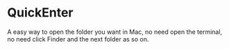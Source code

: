 QuickEnter
==========

A easy way to open the folder you want in Mac, no need open the terminal, no need click Finder and the next folder as so on.
